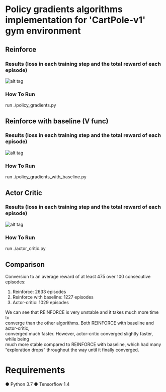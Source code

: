 # Policy gradients algorithms implementation for 'CartPole-v1' gym environment
## Reinforce
### Results (loss in each training step and the total reward of each episode)
![alt tag](https://github.com/orel1212/MyWorks/blob/main/Reinforcement%20Learning/Policy_gradients_Reinforce/%E2%80%8F%E2%80%8Freinforce_results.PNG)
### How To Run
run ./policy_gradients.py
## Reinforce with baseline (V func)
### Results (loss in each training step and the total reward of each episode)
![alt tag](https://github.com/orel1212/MyWorks/blob/main/Reinforcement%20Learning/Policy_gradients_Reinforce/%E2%80%8F%E2%80%8Freinforce_baseline_results.PNG)
### How To Run
run ./policy_gradients_with_baseline.py
## Actor Critic
### Results (loss in each training step and the total reward of each episode)
![alt tag](https://github.com/orel1212/MyWorks/blob/main/Reinforcement%20Learning/Policy_gradients_Reinforce/%E2%80%8F%E2%80%8Factor_critic.PNG)
### How To Run
run ./actor_critic.py

## Comparison
Conversion to an average reward of at least 475 over 100 consecutive episodes: <br>
1. Reinforce: 2633 episodes <br>
2. Reinforce with baseline: 1227 episodes <br>
3. Actor-critic: 1029 episodes <br>

We can see that REINFORCE is very unstable and it takes much more time to  <br>
converge than the other algorithms. Both REINFORCE with baseline and actor-critic,  <br>
converged much faster. However, actor-critic converged slightly faster, while being  <br>
much more stable compared to REINFORCE with baseline, which had many <br>
“exploration drops” throughout the way until it finally converged. <br>

# Requirements
● Python 3.7
● Tensorflow 1.4



